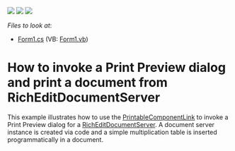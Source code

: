 <!-- default badges list -->
![](https://img.shields.io/endpoint?url=https://codecentral.devexpress.com/api/v1/VersionRange/128608313/14.2.2%2B)
[![](https://img.shields.io/badge/Open_in_DevExpress_Support_Center-FF7200?style=flat-square&logo=DevExpress&logoColor=white)](https://supportcenter.devexpress.com/ticket/details/E3190)
[![](https://img.shields.io/badge/📖_How_to_use_DevExpress_Examples-e9f6fc?style=flat-square)](https://docs.devexpress.com/GeneralInformation/403183)
<!-- default badges end -->
<!-- default file list -->
*Files to look at*:

* [Form1.cs](./CS/RichEditDocumentServer-Printing/Form1.cs) (VB: [Form1.vb](./VB/RichEditDocumentServer-Printing/Form1.vb))
<!-- default file list end -->
# How to invoke a Print Preview dialog and print a document from RichEditDocumentServer


<p>This example illustrates how to use the <a href="http://documentation.devexpress.com/#WindowsForms/clsDevExpressXtraPrintingPrintableComponentLinktopic"><u>PrintableComponentLink</u></a> to invoke a Print Preview dialog for a <a href="http://help.devexpress.com/#DocumentServer/clsDevExpressXtraRichEditRichEditDocumentServertopic"><u>RichEditDocumentServer</u></a>. A document server instance is created via code and a simple multiplication table is inserted programmatically in a document.</p>

<br/>


